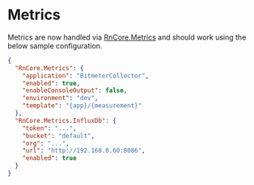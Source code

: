 # Metrics

Metrics are now handled via [RnCore.Metrics](http://www.richardn.ca/RnCore.Metrics/#/) and should work using the below sample configuration.

```json
{
  "RnCore.Metrics": {
    "application": "BitmeterCollector",
    "enabled": true,
    "enableConsoleOutput": false,
    "environment": "dev",
    "template": "{app}/{measurement}"
  },
  "RnCore.Metrics.InfluxDb": {
    "token": "...",
    "bucket": "default",
    "org": "...",
    "url": "http://192.168.0.60:8086",
    "enabled": true
  }
}
```
